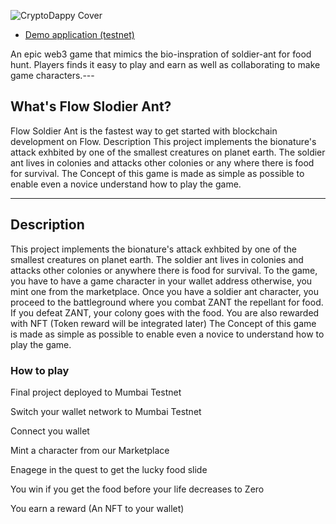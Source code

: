 ![CryptoDappy Cover](https://github.com/holyaustin/Soldier-Ant-Colony-BNB/blob/main/client/src/assets/bg1.gif)

* [Demo application (testnet)](https://flow-soldier-ants.vercel.app/)

An epic web3 game that mimics the bio-inspration of soldier-ant for food hunt. Players finds it easy to play and earn as well as collaborating to make game characters.---

## What's Flow Slodier Ant?

Flow Soldier Ant is the fastest way to get started with blockchain development on Flow. Description
This project implements the bionature's attack exhbited by one of the smallest creatures on planet earth. The soldier ant lives in colonies and attacks other colonies or any where there is food for survival. The Concept of this game is made as simple as possible to enable even a novice understand how to play the game.

---

## Description

This project implements the bionature's attack exhbited by one of the smallest creatures on planet earth. The soldier ant lives in colonies and attacks other colonies or anywhere there is food for survival. To the game, you have to have a game character in your wallet address otherwise, you mint one from the marketplace. Once you have a soldier ant character, you proceed to the battleground where you combat ZANT the repellant for food. If you defeat ZANT, your colony goes with the food. You are also rewarded with NFT (Token reward will be integrated later) The Concept of this game is made as simple as possible to enable even a novice to understand how to play the game.

### How to play
Final project deployed to Mumbai Testnet

Switch your wallet network to Mumbai Testnet

Connect you wallet

Mint a character from our Marketplace

Enagege in the quest to get the lucky food slide

You win if you get the food before your life decreases to Zero

You earn a reward (An NFT to your wallet)